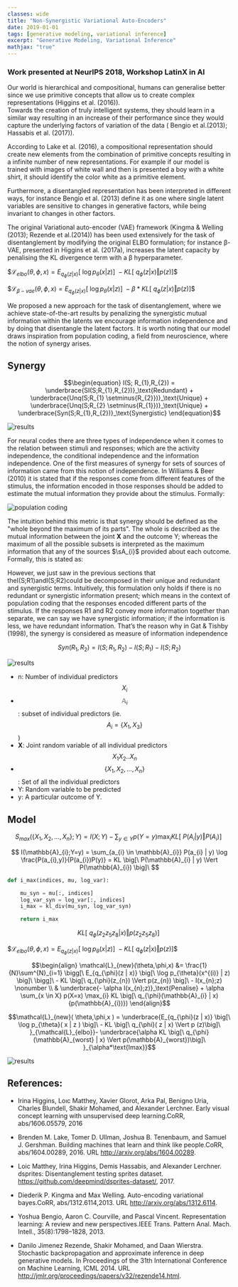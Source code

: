 ```yaml
---
classes: wide
title: "Non-Synergistic Variational Auto-Encoders"
date: 2019-01-01
tags: [generative modeling, variational inference]
excerpt: "Generative Modeling, Variational Inference"
mathjax: "true"
---
```


### Work presented at NeurIPS 2018, Workshop LatinX in AI



Our world is hierarchical and compositional, humans can generalise better since we use primitive
concepts that allow us to create complex representations (Higgins et al. (2016)).  
Towards the creation of truly intelligent systems, they should learn in a similar way resulting in an 
increase of their performance since they would capture the underlying factors of variation of the data 
( Bengio et al.(2013); Hassabis et al. (2017)).  

According to Lake et al. (2016), a compositional representation should create new elements from 
the combination of primitive concepts resulting in a infinite number of new representations.  For 
example if our model is trained with images of white wall and then is presented a boy with a white 
shirt, it should identify the color white as a primitive element. 

Furthermore, a disentangled representation has been interpreted in different ways, for instance Bengio et al. (2013) 
define it as one where single latent variables are sensitive to changes in generative factors, while being 
invariant to changes in other factors.  

The original Variational auto-encoder (VAE) framework (Kingma & Welling (2013); Rezende et al.(2014)) has been used 
extensively for the task of disentanglement by modifying the original ELBO formulation; for instance β-VAE, presented in Higgins et al. (2017a), 
increases the latent capacity by penalising the KL divergence term with a β hyperparameter.

$$\mathcal{L}_{elbo}(\theta,\phi,x) =  E_{q_{\phi}(z | x)} \big[\ \log p_{\theta}(x | z) \big]\ - KL \big[\ q_{\phi}(z | x) \Vert p(z) \big]\$$

$$\mathcal{L}_{\beta-vae}(\theta,\phi,x) =  E_{q_{\phi}(z | x)} \big[\ \log p_{\theta}(x | z) \big]\ - \beta * KL \big[\ q_{\phi}(z | x) \Vert p(z) \big]\$$

We proposed a new approach for the task of disentanglement, where we achieve state-of-the-art results by penalizing the synergistic mutual 
information within the latents we encourage information independence and by doing that disentangle the latent factors. It is worth noting that our model draws inspiration
from population coding, a field from neuroscience, where the notion of synergy arises.

## Synergy



$$\begin{equation}
I(S; R_{1},R_{2}) = \underbrace{SI(S;R_{1},R_{2})}_\text{Redundant} + \underbrace{Unq(S;R_{1} \setminus{R_{2}})}_\text{Unique} + \underbrace{Unq(S;R_{2} \setminus{R_{1}})}_\text{Unique} + \underbrace{Syn(S;R_{1},R_{2})}_\text{Synergistic}
\end{equation}$$

<img src="{{ site.url }}{{ site.baseurl }}/images/2_variables.png" alt="results">

For neural codes there are three types of independence when it comes to the relation between stimuli
and responses; which are the activity independence, the conditional independence and the information 
independence.  One of the first measures of synergy for sets of sources of information came from 
this notion of independence. In Williams & Beer (2010) it is stated that if the responses come 
from different features of the stimulus, the information encoded in those responses should be added 
to estimate the mutual information they provide about the stimulus. Formally:


<img src="{{ site.url }}{{ site.baseurl }}/images/population.png" alt="population coding">

The intuition behind this metric is that synergy should be defined as the "whole beyond the 
maximum of its parts". The whole is described as the mutual information between the joint $\textbf{X}$ 
and the outcome Y; whereas the maximum of all the possible subsets is interpreted as the maximum information 
that any of the sources $\sA_{i}$ provided about each outcome. Formally, this is stated as:

However, we just saw in the previous sections that theI(S;R1)andI(S;R2)could be decomposed 
in their unique and redundant and synergistic terms. Intuitively, this formulation only holds if there 
is no redundant or synergistic information present; which means in the context of population coding 
that the responses encoded different parts of the stimulus. If the responses R1 and R2 convey more 
information together than separate, we can say we have synergistic information; if the information 
is less, we have redundant information. That’s the reason why in Gat & Tishby (1998), the synergy 
is considered as measure of information independence

$$\begin{equation}
Syn(R_{1}, R_{2}) = I(S; R_{1}, R_{2}) - I(S;R_{1}) - I(S;R_{2})
\end{equation}$$


<img src="{{ site.url }}{{ site.baseurl }}/images/synergy_3_latens.png" alt="results">




* n: Number of individual predictors $$X_{i}$$
* $$\mathbb{A}_{i}$$ : subset of individual predictors (ie. $$A_{i} = \{X_{1},X_{3}\}$$)
* **X**: Joint random variable of all individual predictors $$X_{1}X_{2}..X_{n}$$
* $$\{X_{1},X_{2},...,X_{n}\}$$: Set of all the individual predictors
* Y: Random variable to be predicted
* y: A particular outcome of Y.

## Model


$$ S_{max}(\{X_{1},X_{2},...,X_{n}\};Y) = I(X; Y) - \sum_{y \in Y} p(Y=y) \max_{i} KL \big[\ P(A_{i} | y) \Vert P(A_{i}) \big]\ $$

$$ I(\mathbb{A}_{i};Y=y) = \sum_{a_{i} \in \mathbb{A}_{i}} P(a_{i} | y) \log  \frac{P(a_{i},y)}{P(a_{i})P(y)} = KL \big[\ P(\mathbb{A}_{i} | y) \Vert P(\mathbb{A}_{i}) \big]\ $$


     
```python
def i_max(indices, mu, log_var):

    mu_syn = mu[:, indices]
    log_var_syn = log_var[:, indices]
    i_max = kl_div(mu_syn, log_var_syn)

    return i_max
```

$$\begin{equation}
KL \big[\ q_{\phi}(z_{2}z_{5}z_{8} | x) \Vert p(z_{2}z_{5}z_{8}) \big]\
\end{equation}$$

$$\mathcal{L}_{elbo}(\theta,\phi,x) =  E_{q_{\phi}(z | x)} \big[\ \log p_{\theta}(x | z) \big]\ - KL \big[\ q_{\phi}(z | x) \Vert p(z) \big]\$$

$$\begin{align}
\mathcal{L}_{new}(\theta,\phi,x) &= \frac{1}{N}\sum^{N}_{i=1} \bigg[\ E_{q_{\phi}(z | x)} \big[\ \log p_{\theta}(x^{(i)} | z) \big]\ \bigg]\ - KL \big[\ q_{\phi}(z_{n}) \Vert p(z_{n}) \big]\ - I(x_{n};z) \nonumber \\
& \underbrace{- \alpha I(x_{n};z)}_\text{Penalise} + \alpha \sum_{x \in X} p(X=x) \max_{i} KL \big[\ q_{\phi}(\mathbb{A}_{i} | x){p(\mathbb{A}_{i})}) 
\end{align}$$

$$\mathcal{L}_{new}( \theta,\phi,x ) =  \underbrace{E_{q_{\phi}(z | x)} \big[\ \log p_{\theta}( x | z ) \big]\ - KL \big[\ q_{\phi}( z | x) \Vert p (z)\big]\ }_{\mathcal{L}_{elbo}}- \underbrace{\alpha KL \big[\ q_{\phi}(\mathbb{A}_{worst} | x) \Vert p(\mathbb{A}_{worst})\big]\ }_{\alpha*\text{Imax}}$$

<img src="{{ site.url }}{{ site.baseurl }}/images/traversal_mean_white.png" alt="results">

## References:

* Irina Higgins, Loıc Matthey, Xavier Glorot, Arka Pal, Benigno Uria, Charles Blundell, Shakir Mohamed,  and Alexander Lerchner.  Early visual concept learning with unsupervised deep learning.CoRR, abs/1606.05579, 2016

* Brenden M. Lake, Tomer D. Ullman, Joshua B. Tenenbaum, and Samuel J. Gershman.   Building machines that learn and think like people.CoRR, abs/1604.00289, 2016. URL http://arxiv.org/abs/1604.00289.

* Loic Matthey, Irina Higgins, Demis Hassabis, and Alexander Lerchner.  dsprites:  Disentanglement testing sprites dataset. https://github.com/deepmind/dsprites-dataset/, 2017.

* Diederik P. Kingma and Max Welling.   Auto-encoding variational bayes.CoRR, abs/1312.6114,2013. URL http://arxiv.org/abs/1312.6114.

* Yoshua Bengio, Aaron C. Courville, and Pascal Vincent.   Representation learning:  A review and new perspectives.IEEE Trans. Pattern Anal. Mach. Intell.,  35(8):1798–1828,  2013.

* Danilo Jimenez Rezende, Shakir Mohamed, and Daan Wierstra.   Stochastic backpropagation and approximate inference in deep generative models.  In Proceedings of the 31th International Conference on Machine Learning, ICML 2014. URL http://jmlr.org/proceedings/papers/v32/rezende14.html.